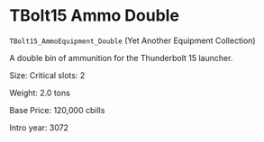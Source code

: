 # TBolt15 Ammo Double

`TBolt15_AmmoEquipment_Double` (Yet Another Equipment Collection)

A double bin of ammunition for the Thunderbolt 15 launcher.

Size: Critical slots: 2

Weight: 2.0 tons

Base Price: 120,000 cbills

Intro year: 3072


